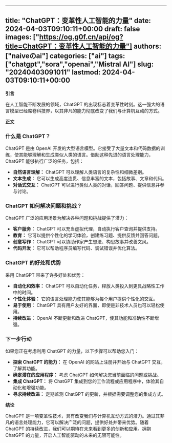
---
title: "ChatGPT：变革性人工智能的力量"
date: 2024-04-03T09:10:11+00:00
draft: false
images: ["https://og.g0f.cn/api/og?title=ChatGPT：变革性人工智能的力量"]
authors: ["naiveのai"]
categories: ["ai"]
tags: ["chatgpt","sora","openai","Mistral AI"]
slug: "20240403091011"
lastmod: 2024-04-03T09:10:11+00:00
---
**引言**

在人工智能不断发展的领域，ChatGPT 的出现标志着变革性时刻。这一强大的语言模型已经席卷科技界，以其非凡的能力彻底改变了我们与计算机互动的方式。

**正文**

### 什么是 ChatGPT？

ChatGPT 是由 OpenAI 开发的大型语言模型。它接受了大量文本和代码数据的训练，使其能够理解和生成类似人类的语言。借助这种先进的语言处理能力，ChatGPT 能够执行广泛的任务，包括：

* **自然语言理解：** ChatGPT 可以理解人类语言的复杂性和细微差别。
* **文本生成：** 它可以生成高度连贯、信息丰富的文本，包括故事、文章和代码。
* **对话式交互：** ChatGPT 可以进行类似人类的对话，回答问题、提供信息并参与讨论。

### ChatGPT 如何解决问题和挑战？

ChatGPT 广泛的应用场景为解决各种问题和挑战提供了潜力：

* **客户服务：** ChatGPT 可以充当虚拟代理，自动执行客户查询并提供支持。
* **教育：** 它可以提供个性化的学习体验，创建练习题、提供反馈并回答问题。
* **创意写作：** ChatGPT 可以协助作家产生想法、构思故事并改善文风。
* **代码开发：** 它可以帮助程序员编写代码、调试错误并优化算法。

### ChatGPT 的好处和优势

采用 ChatGPT 带来了许多好处和优势：

* **自动化和效率：** ChatGPT 可以自动化任务，释放人类投入到更具战略性工作中的时间。
* **个性化体验：** 它的语言处理能力使其能够为每个用户提供个性化的交互。
* **易于使用：** ChatGPT 具有用户友好的界面，即使是非技术人员也可以轻松使用。
* **持续改进：** OpenAI 不断更新和改进 ChatGPT，使其功能和准确性不断增强。

### 下一步行动

如果您正在考虑利用 ChatGPT 的力量，以下步骤可以帮助您入门：

* **探索 ChatGPT 的能力：** 在 OpenAI 的网站上注册并开始与 ChatGPT 交互，了解其功能。
* **确定潜在的应用程序：** 考虑 ChatGPT 如何解决您当前面临的问题或挑战。
* **集成 ChatGPT：** 将 ChatGPT 集成到您的工作流程或应用程序中，体验其自动化和增强功能。
* **寻求持续改进：** 定期监测 ChatGPT 的更新，并根据需要调整您的集成方式。

**结论**

ChatGPT 是一项变革性技术，具有改变我们与计算机互动方式的潜力。通过其非凡的语言处理能力，它可以解决广泛的问题，提供好处并带来优势。随着 ChatGPT 的持续改进，我们可以期待在未来看到更多的创新和应用。拥抱 ChatGPT 的力量，开启人工智能驱动的未来的无限可能性。